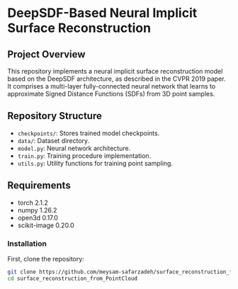 # DeepSDF-Based Neural Implicit Surface Reconstruction

## Project Overview

This repository implements a neural implicit surface reconstruction model based on the DeepSDF architecture, as described in the CVPR 2019 paper. It comprises a multi-layer fully-connected neural network that learns to approximate Signed Distance Functions (SDFs) from 3D point samples.

## Repository Structure

- `checkpoints/`: Stores trained model checkpoints.
- `data/`: Dataset directory.
- `model.py`: Neural network architecture.
- `train.py`: Training procedure implementation.
- `utils.py`: Utility functions for training point sampling.

## Requirements

- torch 2.1.2
- numpy 1.26.2
- open3d 0.17.0
- scikit-image 0.20.0

### Installation

First, clone the repository:

```bash
git clone https://github.com/meysam-safarzadeh/surface_reconstruction_from_PointCloud.git
cd surface_reconstruction_from_PointCloud

